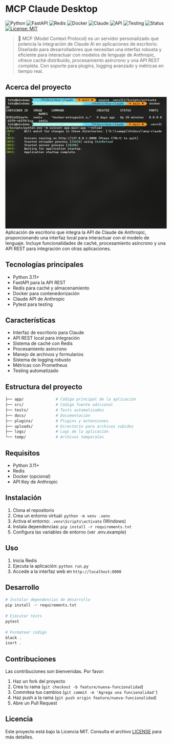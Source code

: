 # MCP Claude Desktop

![Python](https://img.shields.io/badge/Python-3.11+-3776AB.svg)
![FastAPI](https://img.shields.io/badge/FastAPI-0.110.0-009688.svg)
![Redis](https://img.shields.io/badge/Redis-5.0.2-DC382D.svg)
![Docker](https://img.shields.io/badge/Docker-Contenedor-2496ED.svg)
![Claude](https://img.shields.io/badge/Anthropic-Claude-FF6B6B.svg)
![API](https://img.shields.io/badge/API-REST-00C853.svg)
![Testing](https://img.shields.io/badge/Testing-Pytest-FF9800.svg)
![Status](https://img.shields.io/badge/Estado-Activo-brightgreen.svg)
[![License: MIT](https://img.shields.io/badge/Licencia-MIT-blue.svg)](https://opensource.org/licenses/MIT)

> 🤖 MCP (Model Context Protocol) es un servidor personalizado que potencia la integración de Claude AI en aplicaciones de escritorio. Diseñado para desarrolladores que necesitan una interfaz robusta y eficiente para interactuar con modelos de lenguaje de Anthropic, ofrece caché distribuido, procesamiento asíncrono y una API REST completa. Con soporte para plugins, logging avanzado y métricas en tiempo real.

## Acerca del proyecto
![Servidor](src/public/screenshot.png)
Aplicación de escritorio que integra la API de Claude de Anthropic, proporcionando una interfaz local para interactuar con el modelo de lenguaje. Incluye funcionalidades de caché, procesamiento asíncrono y una API REST para integración con otras aplicaciones.

## Tecnologías principales
- Python 3.11+
- FastAPI para la API REST
- Redis para caché y almacenamiento
- Docker para contenedorización
- Claude API de Anthropic
- Pytest para testing

## Características
- Interfaz de escritorio para Claude
- API REST local para integración
- Sistema de caché con Redis
- Procesamiento asíncrono
- Manejo de archivos y formularios
- Sistema de logging robusto
- Métricas con Prometheus
- Testing automatizado

## Estructura del proyecto
```bash
├── app/              # Código principal de la aplicación
├── src/              # Código fuente adicional
├── tests/            # Tests automatizados
├── docs/             # Documentación
├── plugins/          # Plugins y extensiones
├── uploads/          # Directorio para archivos subidos
├── logs/             # Logs de la aplicación
└── temp/             # Archivos temporales
```

## Requisitos
- Python 3.11+
- Redis
- Docker (opcional)
- API Key de Anthropic

## Instalación
1. Clona el repositorio
2. Crea un entorno virtual: `python -m venv .venv`
3. Activa el entorno: `.venv\Scripts\activate` (Windows)
4. Instala dependencias: `pip install -r requirements.txt`
5. Configura las variables de entorno (ver .env.example)

## Uso
1. Inicia Redis
2. Ejecuta la aplicación: `python run.py`
3. Accede a la interfaz web en `http://localhost:8000`

## Desarrollo
```bash
# Instalar dependencias de desarrollo
pip install -r requirements.txt

# Ejecutar tests
pytest

# Formatear código
black .
isort .
```

## Contribuciones
Las contribuciones son bienvenidas. Por favor:
1. Haz un fork del proyecto
2. Crea tu rama (`git checkout -b feature/nueva-funcionalidad`)
3. Commitea tus cambios (`git commit -m 'Agrega una funcionalidad'`)
4. Haz push a la rama (`git push origin feature/nueva-funcionalidad`)
5. Abre un Pull Request

## Licencia
Este proyecto está bajo la Licencia MIT. Consulta el archivo [LICENSE](./LICENSE) para más detalles.
